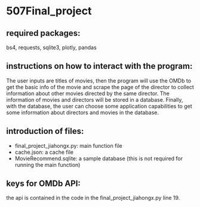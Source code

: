 # 507Final_project


## required packages:
bs4, requests, sqlite3, plotly, pandas


## instructions on how to interact with the program:
The user inputs are titles of movies, then the program will use the OMDb to get the basic info of the movie and scrape the page of the director to collect information about other movies directed by the same director. The information of movies and directors will be stored in a database.
Finally, with the database, the user can choose some application capabilities to get some information about directors and movies in the database.

## introduction of files:
 - final_project_jiahongx.py: main function file
 - cache.json: a cache file
 - MovieRecommend.sqlite: a sample database (this is not required for running the main function) 

## keys for OMDb API:
the api is contained in the code in the final_project_jiahongx.py line 19. 

